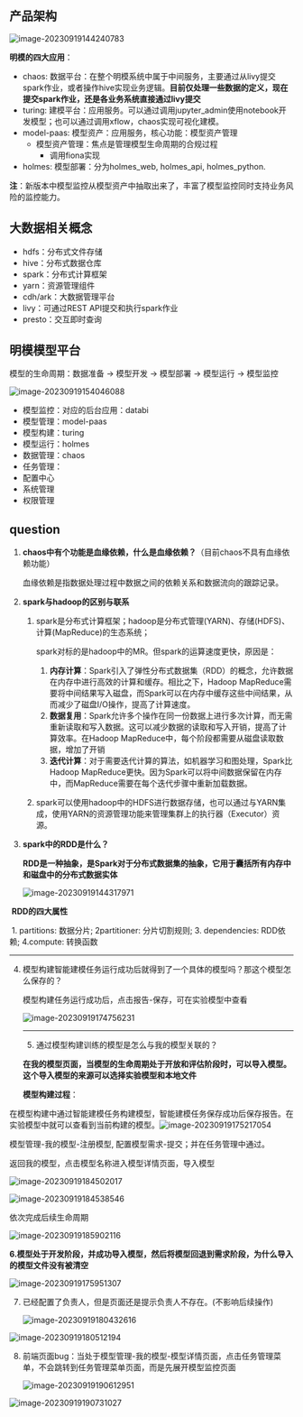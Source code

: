 ## 产品架构

![image-20230919144240783](./image/明模产品架构/image-20230919144240783.png)

**明模的四大应用**：

- chaos: 数据平台：在整个明模系统中属于中间服务，主要通过从livy提交spark作业，或者操作hive实现业务逻辑。**目前仅处理一些数据的定义，现在提交spark作业，还是各业务系统直接通过livy提交**
- turing: 建模平台：应用服务。可以通过调用jupyter_admin使用notebook开发模型；也可以通过调用xflow，chaos实现可视化建模。
- model-paas: 模型资产：应用服务，核心功能：模型资产管理
  - 模型资产管理：焦点是管理模型生命周期的合规过程
    - 调用fiona实现
- holmes: 模型部署：分为holmes_web, holmes_api, holmes_python.

**注**：新版本中模型监控从模型资产中抽取出来了，丰富了模型监控同时支持业务风险的监控能力。

## 大数据相关概念

- hdfs：分布式文件存储
- hive：分布式数据仓库
- spark：分布式计算框架
- yarn：资源管理组件
- cdh/ark：大数据管理平台
- livy：可通过REST API提交和执行spark作业
- presto：交互即时查询

## 明模模型平台

模型的生命周期：数据准备 -> 模型开发 -> 模型部署 -> 模型运行 -> 模型监控

![image-20230919154046088](./image/明模产品架构/image-20230919154046088.png)

* 模型监控：对应的后台应用：databi
* 模型管理：model-paas
* 模型构建：turing
* 模型运行：holmes
* 数据管理：chaos
* 任务管理：
* 配置中心
* 系统管理
* 权限管理



## question

1. **chaos中有个功能是血缘依赖，什么是血缘依赖？**（目前chaos不具有血缘依赖功能）

   血缘依赖是指数据处理过程中数据之间的依赖关系和数据流向的跟踪记录。

2. **spark与hadoop的区别与联系**

   1. spark是分布式计算框架；hadoop是分布式管理(YARN)、存储(HDFS)、计算(MapReduce)的生态系统；

      spark对标的是hadoop中的MR。但spark的运算速度更快，原因是：

      1. **内存计算**：Spark引入了弹性分布式数据集（RDD）的概念，允许数据在内存中进行高效的计算和缓存。相比之下，Hadoop MapReduce需要将中间结果写入磁盘，而Spark可以在内存中缓存这些中间结果，从而减少了磁盘I/O操作，提高了计算速度。
      2. **数据复用**：Spark允许多个操作在同一份数据上进行多次计算，而无需重新读取和写入数据。这可以减少数据的读取和写入开销，提高了计算效率。在Hadoop MapReduce中，每个阶段都需要从磁盘读取数据，增加了开销
      3. **迭代计算**：对于需要迭代计算的算法，如机器学习和图处理，Spark比Hadoop MapReduce更快。因为Spark可以将中间数据保留在内存中，而MapReduce需要在每个迭代步骤中重新加载数据。

   2. spark可以使用hadoop中的HDFS进行数据存储，也可以通过与YARN集成，使用YARN的资源管理功能来管理集群上的执行器（Executor）资源。

3. **spark中的RDD是什么？**

   **RDD是一种抽象，是Spark对于分布式数据集的抽象，它用于囊括所有内存中和磁盘中的分布式数据实体**

   ![image-20230919144317971](./image/明模产品架构/image-20230919144317971.png)

​	**RDD的四大属性**

​		1. partitions: 数据分片;  2partitioner: 分片切割规则;  3. dependencies: RDD依赖;  4.compute: 转换函数

---



4. 模型构建智能建模任务运行成功后就得到了一个具体的模型吗？那这个模型怎么保存的？

   模型构建任务运行成功后，点击报告-保存，可在实验模型中查看

   ![image-20230919174756231](./image/明模产品架构/image-20230919174756231.png)

   ---

   

   5. 通过模型构建训练的模型是怎么与我的模型关联的？

   **在我的模型页面，当模型的生命周期处于开放和评估阶段时，可以导入模型。这个导入模型的来源可以选择实验模型和本地文件**

   **模型构建过程**： 

​	在模型构建中通过智能建模任务构建模型，智能建模任务保存成功后保存报告。在实验模型中就可以查看到当前构建的模型。![image-20230919175217054](./image/明模产品架构/image-20230919175217054.png)

模型管理-我的模型-注册模型,  配置模型需求-提交；并在任务管理中通过。

返回我的模型，点击模型名称进入模型详情页面，导入模型

![image-20230919184502017](./image/明模产品架构/image-20230919184502017.png)

![image-20230919184538546](./image/明模产品架构/image-20230919184538546.png)

依次完成后续生命周期

![image-20230919185902116](./image/明模产品架构/image-20230919185902116.png)

**6.模型处于开发阶段，并成功导入模型，然后将模型回退到需求阶段，为什么导入的模型文件没有被清空**

![image-20230919175951307](./image/明模产品架构/image-20230919175951307.png)

7. 已经配置了负责人，但是页面还是提示负责人不存在。(不影响后续操作)

   ![image-20230919180432616](./image/明模产品架构/image-20230919180432616.png)

![image-20230919180512194](./image/明模产品架构/image-20230919180512194.png)

8. 前端页面bug：当处于模型管理-我的模型-模型详情页面，点击任务管理菜单，不会跳转到任务管理菜单页面，而是先展开模型监控页面

   ![image-20230919190612951](./image/明模产品架构/image-20230919190612951.png)

![image-20230919190731027](./image/明模产品架构/image-20230919190731027.png)
